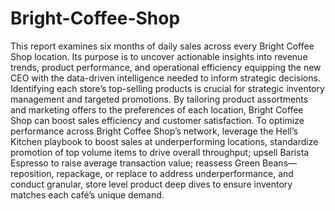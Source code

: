 # Bright-Coffee-Shop
This report examines six months of daily sales across every Bright Coffee Shop location. Its purpose is to uncover actionable insights into revenue trends, product performance, and operational efficiency equipping the new CEO with the data-driven intelligence needed to inform strategic decisions. Identifying each store’s top-selling products is crucial for strategic inventory management and targeted promotions. By tailoring product assortments and marketing offers to the preferences of each location, Bright Coffee Shop can boost sales efficiency and customer satisfaction. To optimize performance across Bright Coffee Shop’s network, leverage the Hell’s Kitchen playbook to boost sales at underperforming locations, standardize promotion of top volume items to drive overall throughput; upsell Barista Espresso to raise average transaction value; reassess Green Beans—reposition, repackage, or replace to address underperformance, and conduct granular, store level product deep dives to ensure inventory matches each café’s unique demand.
